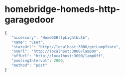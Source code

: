 # homebridge-homeds-http-garagedoor

```js
{
   "accessory": "HomeDSHttpLightbulb",
   "name": "Свет",
   "stateUrl": "http://localhost:3000/getLampState",
   "onUrl": "http://localhost:3000/lampOn",
   "offUrl": "http://localhost:3000/lampOff",
   "poolingInterval": 2000,
   "method": "post"
}
```
